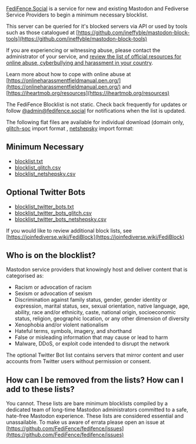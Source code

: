 [FediFence.Social](https://fedifence.social) is a service for new and existing Mastodon and Fediverse Service Providers to begin a minimum necessary blocklist.

This server can be queried for it's blocked servers via API or used by tools such as those catalogued at [https://github.com/ineffyble/mastodon-block-tools](https://github.com/ineffyble/mastodon-block-tools)

If you are experiencing or witnessing abuse, please contact the administrator of your service, and [review the list of official resources for online abuse, cyberbullying and harassment in your country](https://github.com/FediFence/fedifence/blob/main/ResourcesForIndividuals.md).

Learn more about how to cope with online abuse at [https://onlineharassmentfieldmanual.pen.org/](https://onlineharassmentfieldmanual.pen.org/) and [https://iheartmob.org/resources](https://iheartmob.org/resources)

The FediFence Blocklist is not static. Check back frequently for updates or follow [@admin@fedifence.social](https://fedifence.social/@admin) for notifications when the list is updated.

The following flat files are available for individual download (domain only, [glitch-soc](https://glitch-soc.github.io/docs/) import format , [netshepsky](https://github.com/netshepsky/FediBlock-Importer) import format:
## Minimum Necessary
 -  [blocklist.txt](https://raw.githubusercontent.com/FediFence/fedifence/main/blocklists/blocklist.txt)
 -  [blocklist\_glitch.csv](https://raw.githubusercontent.com/FediFence/fedifence/main/blocklists/blocklist_glitch.csv)
 -  [blocklist\_netshepsky.csv](https://raw.githubusercontent.com/FediFence/fedifence/main/blocklists/blocklist_netshepsky.csv)

## Optional Twitter Bots
-  [blocklist\_twitter\_bots.txt](https://raw.githubusercontent.com/FediFence/fedifence/main/blocklists/blocklist_twitter_bots.txt)
-  [blocklist\_twitter\_bots_glitch.csv](https://raw.githubusercontent.com/FediFence/fedifence/main/blocklists/blocklist_twitter_bots_glitch.csv)
-  [blocklist\_twitter\_bots\_netshepsky.csv](https://raw.githubusercontent.com/FediFence/fedifence/main/blocklists/blocklist_twitter_bots_netshepsky.csv)

If you would like to review additional block lists, see [https://joinfediverse.wiki/FediBlock](https://joinfediverse.wiki/FediBlock)

## Who is on the blocklist?

Mastodon service providers that knowingly host and deliver content that is categorised as:

-  Racism or advocation of racism
-  Sexism or advocation of sexism
- Discrimination against family status, gender, gender identity or expression, marital status, sex, sexual orientation, native language, age, ability, race and/or ethnicity, caste, national origin, socioeconomic status, religion, geographic location, or any other dimension of diversity
- Xenophobia and/or violent nationalism
- Hateful terms, symbols, imagery, and shorthand
- False or misleading information that may cause or lead to harm
- Malware, DDoS, or exploit code intended to disrupt the network

The optional Twitter Bot list contains servers that mirror content and user accounts from Twitter users without permission or consent. 

## How can I be removed from the lists? How can I add to these lists?
You cannot. These lists are bare minimum blocklists compiled by a dedicated team of long-time Mastodon administrators committed to a safe, hate-free Mastodon experience. These lists are considered essential and unassailable. To make us aware of errata please open an issue at [https://github.com/FediFence/fedifence/issues](https://github.com/FediFence/fedifence/issues) 
